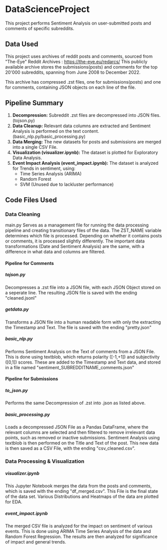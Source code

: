 # DataScienceProject

This project performs Sentiment Analysis on user-submitted posts and comments of specific subreddits.

## Data Used

This project uses archives of reddit posts and comments, sourced from "The-Eye" Reddit Archives : https://the-eye.eu/redarcs/
This publicly available archive stores the submissions(posts) and comments for the top 20'000 subreddits, spanning from June 2008 to December 2022.

This archive has compressed .zst files, one for submissions(posts) and one for comments, 
containing JSON objects on each line of the file.


## Pipeline Summary

1. **Decompression:** Subreddit .zst files are decompressed into JSON files. (tojson.py)
2. **Data Cleanup:** Relevant data columns are extracted and Sentiment Analysis is performed on the text content. (basic_nlp.py/basic_processing.py)
3. **Data Merging:** The new datasets for posts and submissions are merged into a single CSV File.
4. **Visualization (visualizer.ipynb):** The dataset is plotted for Exploratory Data Analysis. 
5. **Event Impact Analysis (event_impact.ipynb):** The dataset is analyzed for Trends in sentiment, using:
	- Time Series Analysis (ARIMA)
	- Random Forest
	- SVM (Unused due to lackluster performance)




## Code Files Used

### Data Cleaning

main.py
Serves as a management file for running the data processing pipeline and creating transitionary files of the data.
The ZST_NAME variable determines which file is processed. Depending on whether it contains posts or comments, it is processed slightly differently. The important data transformations (Date and Sentiment Analysis) are the same, with a difference in what data and columns are filtered.

#### Pipeline for Comments

##### tojson.py
Decompresses a .zst file into a JSON file, with each JSON Object stored on a seperate line. The resulting JSON file is saved with the ending "cleaned.jsonl"

##### getdata.py
Transforms a JSON file into a human readable form with only the extracting the Timestamp and Text. The file is saved with the ending "pretty.json"

##### basic_nlp.py
Performs Sentiment Analysis on the Text of comments from a JSON File. This is done using textblob, which returns polarity ([-1,+1]) and subjectivity ([0,1]) scores. These are added to the Timestamp and Text data, and stored in a file named "sentiment_SUBREDDITNAME_comments.json"
	

#### Pipeline for Submissions

##### to_json.py
Performs the same Decompression of .zst into .json as listed above.

##### basic_processing.py
Loads a decompressed JSON File as a Pandas DataFrame, where the relevant columns are selected and then filtered to remove irrelevant data points, such as removed or inactive submissions. Sentiment Analysis using textblob is then performed on the Title and Text of the post.
This new data is then saved as a CSV File, with the ending "csv_cleaned.csv".


### Data Processing & Visualization

##### visualizer.ipynb
This Jupyter Notebook merges the data from the posts and comments, which is saved with the ending "df_merged.csv". This File is the final state of the data set.
Various Distributions and Heatmaps  of the data are plotted for EDA.

##### event_impact.ipynb
The merged CSV file is analyzed for the impact on sentiment of various events. This is done using ARIMA Time Series Analysis of the data and Random Forest Regression. The results are then analyzed for significance of impact and general trends.


